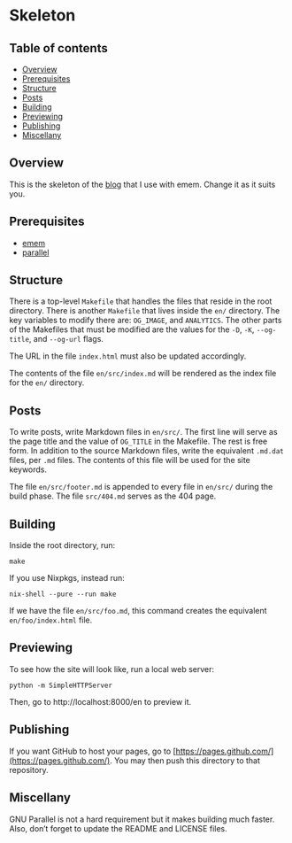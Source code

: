Skeleton
========


<a name="toc">Table of contents</a>
-----------------------------------

- [Overview](#overview)
- [Prerequisites](#prerequisites)
- [Structure](#structure)
- [Posts](#posts)
- [Building](#building)
- [Previewing](#previewing)
- [Publishing](#publishing)
- [Miscellany](#miscellany)


<a name="overview">Overview</a>
-------------------------------

This is the skeleton of the [blog](https://ebzzry.io) that I use with emem. Change it as it suits
you.


<a name="prerequisites">Prerequisites</a>
-----------------------------------------

- [emem](https://github.com/ebzzry/emem)
- [parallel](https://www.gnu.org/software/parallel/)


<a name="structure">Structure</a>
---------------------------------

There is a top-level `Makefile` that handles the files that reside in the root directory. There is
another `Makefile` that lives inside the `en/` directory. The key variables to modify there are:
`OG_IMAGE`, and `ANALYTICS`. The other parts of the Makefiles that must be modified are the values
for the `-D`, `-K`, `--og-title`, and `--og-url` flags.

The URL in the file `index.html` must also be updated accordingly.

The contents of the file `en/src/index.md` will be rendered as the index file for the `en/` directory.


<a name="posts">Posts</a>
-------------------------

To write posts, write Markdown files in `en/src/`. The first line will serve as the page title and
the value of `OG_TITLE` in the Makefile. The rest is free form. In addition to the source Markdown
files, write the equivalent `.md.dat` files, per `.md` files. The contents of this file will be used
for the site keywords.

The file `en/src/footer.md` is appended to every file in `en/src/` during the build phase. The file
`src/404.md` serves as the 404 page.


<a name="building">Building</a>
-------------------------------

Inside the root directory, run:

    make

If you use Nixpkgs, instead run:

    nix-shell --pure --run make

If we have the file `en/src/foo.md`, this command creates the equivalent `en/foo/index.html` file.


<a name="previewing">Previewing</a>
-----------------------------------

To see how the site will look like, run a local web server:

    python -m SimpleHTTPServer

Then, go to http://localhost:8000/en to preview it.


<a name="publishing">Publishing</a>
-----------------------------------

If you want GitHub to host your pages, go to [https://pages.github.com/](https://pages.github.com/).
You may then push this directory to that repository.


<a name="miscellany">Miscellany</a>
-----------------------------------

GNU Parallel is not a hard requirement but it makes building much faster. Also, don’t forget to
update the README and LICENSE files.

